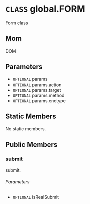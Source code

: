 # `CLASS` global.FORM
Form class

## Mom
DOM

## Parameters
* `OPTIONAL` params 
* `OPTIONAL` params.action 
* `OPTIONAL` params.target 
* `OPTIONAL` params.method 
* `OPTIONAL` params.enctype 

## Static Members
No static members.

## Public Members

### submit
submit.
###### Parameters
* `OPTIONAL` isRealSubmit
